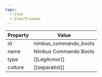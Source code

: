 ```yaml
---
tags:
  - Item
  - Item/Premade
---
```


| Property | Value                 |
| -------- | --------------------- |
| id       | nimbus_commando_boots |
| name     | Nimbus Commando Boots |
| type     | [[LegArmor]]          |
| culture  | [[separatist]]        |


